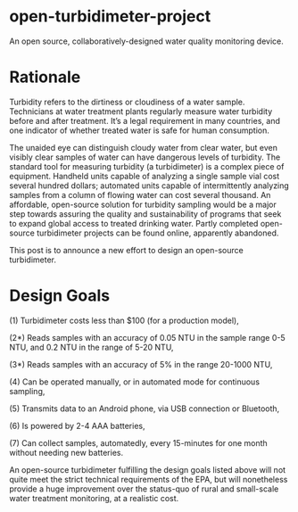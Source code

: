 open-turbidimeter-project
=========================

An open source, collaboratively-designed water quality monitoring device.

Rationale
=========

Turbidity refers to the dirtiness or cloudiness of a water sample. Technicians at water treatment plants regularly measure water turbidity before and after treatment. It’s a legal requirement in many countries, and one indicator of whether treated water is safe for human consumption.

The unaided eye can distinguish cloudy water from clear water, but even visibly clear samples of water can have dangerous levels of turbidity. The standard tool for measuring turbidity (a turbidimeter) is a complex piece of equipment. Handheld units capable of analyzing a single sample vial cost several hundred dollars; automated units capable of intermittently analyzing samples from a column of flowing water can cost several thousand. An affordable, open-source solution for turbidity sampling would be a major step towards assuring the quality and sustainability of programs that seek to expand global access to treated drinking water. Partly completed open-source turbidimeter projects can be found online, apparently abandoned.

This post is to announce a new effort to design an open-source turbidimeter.

Design Goals
============

(1) Turbidimeter costs less than $100 (for a production model),

(2*) Reads samples with an accuracy of 0.05 NTU in the sample range 0-5 NTU, and 0.2 NTU in the range of 5-20 NTU,

(3*) Reads samples with an accuracy of 5% in the range 20-1000 NTU,

(4) Can be operated manually, or in automated mode for continuous sampling,

(5) Transmits data to an Android phone, via USB connection or Bluetooth,

(6) Is powered by 2-4 AAA batteries,

(7) Can collect samples, automatedly, every 15-minutes for one month without needing new batteries.

An open-source turbidimeter fulfilling the design goals listed above will not quite meet the strict technical requirements of the EPA, but will nonetheless provide a huge improvement over the status-quo of rural and small-scale water treatment monitoring, at a realistic cost.
